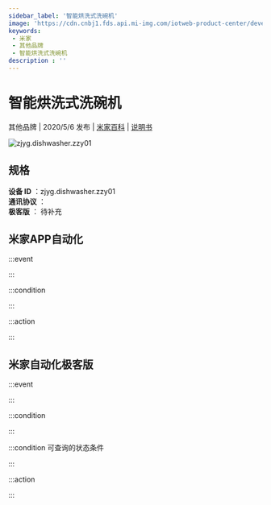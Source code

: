 ```yaml
---
sidebar_label: '智能烘洗式洗碗机'
image: 'https://cdn.cnbj1.fds.api.mi-img.com/iotweb-product-center/developer_1588247829236OJt93byL.png?GalaxyAccessKeyId=AKVGLQWBOVIRQ3XLEW&Expires=9223372036854775807&Signature=42lTE9NCNyid2sk+0QW0CJI10AE='
keywords: 
 - 米家
 - 其他品牌
 - 智能烘洗式洗碗机
description : ''
---
```

# 智能烘洗式洗碗机

其他品牌 | 2020/5/6 发布 | [米家百科](https://home.mi.com/webapp/content/baike/product/index.html?model=zjyg.dishwasher.zzy01) | [说明书](https://home.mi.com/views/introduction.html?model=zjyg.dishwasher.zzy01&region=cn)

![zjyg.dishwasher.zzy01](https://cdn.cnbj1.fds.api.mi-img.com/iotweb-product-center/developer_1588247829236OJt93byL.png?GalaxyAccessKeyId=AKVGLQWBOVIRQ3XLEW&Expires=9223372036854775807&Signature=42lTE9NCNyid2sk+0QW0CJI10AE=)

## 规格  
> 
**设备 ID** ：zjyg.dishwasher.zzy01  
**通讯协议** ：  
**极客版**  ： 待补充 


## 米家APP自动化  

:::event  

:::

:::condition  

:::

:::action   

:::

## 米家自动化极客版  

:::event  

:::

:::condition  

:::

:::condition 可查询的状态条件  

:::

:::action  

:::

        

